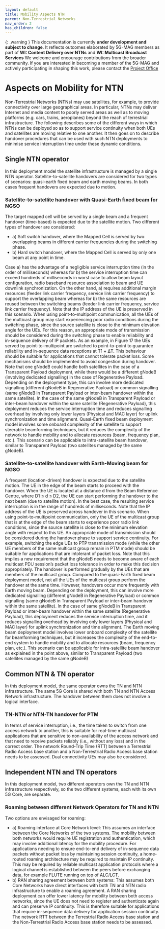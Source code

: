 ```yaml
---
layout: default
title: Mobility Aspects NTN
parent: Non-Terrestrial Networks
nav_order: 2
has_children: false
---
```


{: .warning }
This documentation is currently **under development and subject to change**. It reflects outcomes elaborated by 5G-MAG members as part of **WI: Content Delivery over NTNs** and **WI: Multicast Broadcast Services**
We welcome and encourage contributions from the broader community. If you are interested in becoming a member of the 5G-MAG and actively participating in shaping this work, please contact the [Project Office](https://www.5g-mag.com/contact)

# Aspects on Mobility for NTN
Non-Terrestrial Networks (NTNs) may use satellites, for example, to provide connectivity over large geographical areas. In particular, NTNs may deliver Internet and media content to poorly served areas as well as to moving platforms (e.g. cars, trains, aeroplanes) beyond the reach of terrestrial infrastructure.
The following describes some of the different ways in which NTNs can be deployed so as to support service continuity when both UEs and satellites are moving relative to one another. It then goes on to describe handover procedures that can be used with such NTN deployments to minimise service interruption time under these dynamic conditions.

## Single NTN operator
In this deployment model the satellite infrastructure is managed by a single NTN operator. Satellite-to-satellite handovers are considered for two types of scenarios: quasi-earth fixed beam and earth moving beams. In both cases frequent handovers are expected due to motion.

### Satellite-to-satellite handover with Quasi-Earth fixed beam for NGSO
The target mapped cell will be served by a single beam and a frequent handover (time-based) is expected due to the satellite motion. Two different types of handover are considered:
* a) Soft switch handover, where the Mapped Cell is served by two overlapping beams in different carrier frequencies during the switching phase.
* b) Hard switch handover, where the Mapped Cell is served by only one beam at any point in time.

Case a) has the advantage of a negligible service interruption time (in the order of milliseconds) whereas for b) the service interruption time can exceed hundreds of milliseconds in worst case to allow beam layout configuration, radio baseband resource association to beam and UE downlink synchronization. On the other hand, a) requires additional margin resources (feeder link carrier frequency, service link carrier frequency) to support the overlapping beam whereas for b) the same resources are reused between the switching beams (feeder link carrier frequency, service link carrier frequency).
Note that the IP address of the UE is preserved in this scenario.
When using point-to-multipoint communication, all the UEs of the multicast group may start experiencing poor radio conditions during the switching phase, since the source satellite is close to the minimum elevation angle for the UEs. For this reason, an appropriate mode of transmission should be considered during the switching phase to enable reliability and in-sequence delivery of IP packets. As an example, in Figure 17 the UEs served by point-to-multipoint are switched to point-to-point to guarantee reliability and in-sequence data receptions at T1 + ΔT.
This behaviour should be suitable for applications that cannot tolerate packet loss. Some mechanisms should be implemented to avoid congestion during handover. Note that one gNodeB could handle both satellites in the case of a Transparent Payload deployment, while there would be a different gNodeB (involving dedicated signalling) in the case of Regenerative Payload. Depending on the deployment type, this can involve more dedicated signalling (different gNodeB in Regenerative Payload) or common signalling (same gNodeB in Transparent Payload or inter-beam handover within the same satellite). In the case of the same gNodeB in Transparent Payload or inter-beam handover within the same satellite (Regenerative Payload), this deployment reduces the service interruption time and reduces signalling overhead by involving only lower layers (Physical and MAC layer) for uplink synchronization and time alignment.
Quasi-Earth fixed beam deployment model involves some onboard complexity of the satellite to support steerable beamforming techniques, but it reduces the complexity of the network to handle mobility and to allocate resources (beam, frequency plan, etc.). This scenario can be applicable to intra-satellite beam handover, similar to Transparent Payload (two satellites managed by the same gNodeB).

### Satellite-to-satellite handover with Earth-Moving beam for NGSO
A frequent (location-driven) handover is expected due to the satellite motion. The UE in the edge of the beam starts to proceed with the handover. When the UE is located at a distance d from the Beam Reference Centre, where D1 ≤ d ≤ D2, the UE can start performing the handover to the next beam (due to satellite motion). In the best case, the resulting service interruption is in the range of hundreds of milliseconds.
Note that the IP address of the UE is preserved across handover in this scenario.
When using point-to-multipoint communication, only the UE of the multicast group that is at the edge of the beam starts to experience poor radio link conditions, since the source satellite is close to the minimum elevation angle with respect to this UE. An appropriate mode of transmission should be considered during the handover phase to support service continuity.
For example, switching the edge UEs to PTP transmission mode (while the other UE members of the same multicast group remain in PTM mode) should be suitable for applications that are intolerant of packet loss. Note that this implies a new requirement that the gNodeB needs to become aware of each multicast PDU session’s packet loss tolerance in order to make this decision appropriately.
The handover is performed gradually by the UEs that are members of the multicast group. Compared to the quasi-Earth fixed beam deployment model, not all the UEs of the multicast group perform the handover at the same time. However, handovers occur more frequently with Earth moving beam. Depending on the deployment, this can involve more dedicated signalling (different gNodeB in Regenerative Payload) or common signalling (same gNodeB in Transparent Payload or inter-beam handover within the same satellite). In the case of same gNodeB in Transparent Payload or inter-beam handover within the same satellite (Regenerative Payload), this deployment reduces the service interruption time, and it reduces signalling overhead by involving only lower layers (Physical and MAC layer) for uplink synchronization and time alignment.
The Earth moving beam deployment model involves lower onboard complexity of the satellite for beamforming techniques, but it increases the complexity of the end-to-end system to handle mobility and to allocate resources (beam, frequency plan, etc.). This scenario can be applicable for intra-satellite beam handover as explained in the point above, similar to Transparent Payload (two satellites managed by the same gNodeB)

## Common NTN & TN operator
In this deployment model, the same operator owns the TN and NTN infrastructure. The same 5G Core is shared with both TN and NTN Access Network infrastructure. The handover between them does not involve a logical interface.
### TN-NTN or NTN-TN handover for PTM
In terms of service interruption, i.e., the time taken to switch from one access network to another, this is suitable for real-time multicast applications that are sensitive to non-availability of the access network and that need to receive packets reliably (i.e., without any loss) and in the correct order. The network Round-Trip Time (RTT) between a Terrestrial Radio Access base station and a Non-Terrestrial Radio Access base station needs to be assessed. Dual connectivity UEs may also be considered.

## Independent NTN and TN operators
In this deployment model, two different operators own the TN and NTN infrastructure respectively, so the two different systems, each with its own 5G Core, are separate.
### Roaming between different Network Operators for TN and NTN
Two options are envisaged for roaming:
* a) Roaming interface at Core Network level: This assumes an interface between the Core Networks of the two systems. The mobility between both networks would require UE registration and authentication, which may involve additional latency for the mobility procedure. For applications needing to ensure end-to-end delivery of in-sequence data packets without packet loss by maintaining session continuity, a home-routed roaming architecture may be required to maintain IP continuity. This may be required by reliable multicast application protocols where a logical channel is established between the peers before exchanging data, for example FLUTE running on top of ALC/LCT.
* b) RAN sharing agreement between both systems: This assumes both Core Networks have direct interfaces with both TN and NTN radio infrastructure to enable a roaming agreement. A RAN sharing deployment can offer lower latency for mobility between both access networks, since the UE does not need to register and authenticate again and can preserve IP continuity. This is therefore suitable for applications that require in-sequence data delivery for application session continuity. The network RTT between the Terrestrial Radio Access base station and the Non-Terrestrial Radio Access base station needs to be assessed.
